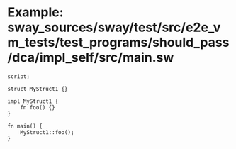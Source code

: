 # Example: sway_sources/sway/test/src/e2e_vm_tests/test_programs/should_pass/dca/impl_self/src/main.sw

```sway
script;

struct MyStruct1 {}

impl MyStruct1 {
    fn foo() {}
}

fn main() {
    MyStruct1::foo();
}

```
